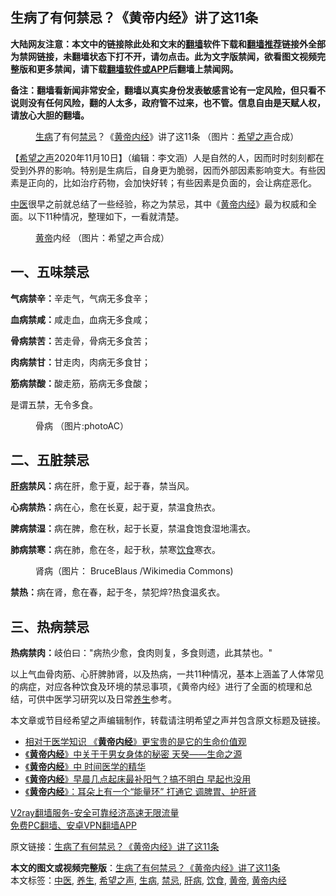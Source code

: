  <h2>生病了有何禁忌？《黄帝内经》讲了这11条</h2> <p class="notice"><b>大陆网友注意：本文中的链接除此处和文末的<a href="https://github.com/bannedbook/fanqiang" >翻墙</a>软件下载和<a href="https://github.com/killgcd/justmysocks/blob/master/README.md">翻墙推荐</a>链接外全部为禁网链接，未翻墙状态下打不开，请勿点击。此为文字版禁闻，欲看图文视频完整版和更多禁闻，请下载<a href="https://github.com/bannedbook/fanqiang">翻墙软件或APP</a>后翻墙上禁闻网。</p><p>备注：翻墙看新闻非常安全，翻墙以真实身份发表敏感言论有一定风险，但只看不说则没有任何风险，翻的人太多，政府管不过来，也不管。信息自由是天赋人权，请放心大胆的翻墙。</b></p>  <div class="entry"> <figure><figcaption><a href="https://www.bannedbook.org/bnews/tag/%E7%94%9F%E7%97%85/" class="st_tag internal_tag" rel="tag" title="标签 生病 下的日志">生病</a>了有何<a href="https://www.bannedbook.org/bnews/tag/%E7%A6%81%E5%BF%8C/" class="st_tag internal_tag" rel="tag" title="标签 禁忌 下的日志">禁忌</a>？《<a href="https://www.bannedbook.org/bnews/tag/%E9%BB%84%E5%B8%9D%E5%86%85%E7%BB%8F/" class="st_tag internal_tag" rel="tag" title="标签 黄帝内经 下的日志">黄帝内经</a>》讲了这11条  （图片：<a href="https://www.bannedbook.org/bnews/tag/%e5%b8%8c%e6%9c%9b%e4%b9%8b%e5%a3%b0/" class="st_tag internal_tag" rel="tag" title="标签 希望之声 下的日志">希望之声</a>合成）</figcaption></figure> <p>【<span class='wp_keywordlink_affiliate'><a href="https://www.soundofhope.org" title="希望之声" target="_blank">希望之声</a></span>2020年11月10日】（编辑：李文涵）人是自然的人，因而时时刻刻都在受到外界的影响。特别是生病后，自身更为脆弱，因而外部因素影响变大。有些因素是正向的，比如治疗药物，会加快好转；有些因素是负面的，会让病症恶化。</p> <p><a href="https://www.bannedbook.org/bnews/tag/%e4%b8%ad%e5%8c%bb/" class="st_tag internal_tag" rel="tag" title="标签 中医 下的日志">中医</a>很早之前就总结了一些经验，称之为禁忌，其中《<span class='wp_keywordlink'><a href="https://www.bannedbook.org/forum24/topic3903.html" title="《黄帝内经》" target="_blank">黄帝内经</a></span>》最为权威和全面。以下11种情况，整理如下，一看就清楚。</p> <figure><figcaption><a href="https://www.bannedbook.org/bnews/tag/%E9%BB%84%E5%B8%9D/" class="st_tag internal_tag" rel="tag" title="标签 黄帝 下的日志">黄帝</a>内经 （图片：希望之声合成）</figcaption></figure> <h2><strong>一、五味禁忌</strong></h2> <p><strong>气病禁辛：</strong>辛走气，气病无多食辛；</p> <p><strong>血病禁咸：</strong>咸走血，血病无多食咸；</p> <p><strong>骨病禁苦：</strong>苦走骨，骨病无多食苦；</p>  <p><strong>肉病禁甘：</strong>甘走肉，肉病无多食甘；</p> <p><strong>筋病禁酸：</strong>酸走筋，筋病无多食酸；</p> <p>是谓五禁，无令多食。</p> <figure><figcaption>骨病   （图片:photoAC）</figcaption></figure> <h2><strong>二、五脏禁忌</strong></h2> <p><strong><a href="https://www.bannedbook.org/bnews/tag/%E8%82%9D%E7%97%85/" class="st_tag internal_tag" rel="tag" title="标签 肝病 下的日志">肝病</a>禁风：</strong>病在肝，愈于夏，起于春，禁当风。</p> <p><strong>心病禁热：</strong>病在心，愈在长夏，起于夏，禁温食热衣。</p>  <p><strong>脾病禁湿：</strong>病在脾，愈在秋，起于长夏，禁温食饱食湿地濡衣。</p> <p><strong>肺病禁寒：</strong>病在肺，愈在冬，起于秋，禁寒<a href="https://www.bannedbook.org/bnews/tag/%e9%a5%ae%e9%a3%9f/" class="st_tag internal_tag" rel="tag" title="标签 饮食 下的日志">饮食</a>寒衣。</p> <figure><figcaption>肾病（图片： BruceBlaus /Wikimedia Commons)</figcaption></figure> <p><strong>禁热：</strong>病在肾，愈在春，起于冬，禁犯焠?热食温炙衣。</p> <h2><strong>三、热病禁忌</strong></h2> <p><strong>热病禁肉：</strong>岐伯曰：&quot;病热少愈，食肉则复，多食则遗，此其禁也。&quot;</p> <p>以上气血骨肉筋、心肝脾肺肾，以及热病，一共11种情况，基本上涵盖了人体常见的病症，对应各种饮食及环境的禁忌事项，《黄帝内经》进行了全面的梳理和总结，可供中医学习研究以及日常<a href="https://www.bannedbook.org/bnews/tag/%e5%85%bb%e7%94%9f/" class="st_tag internal_tag" rel="tag" title="标签 养生 下的日志">养生</a>参考。</p>  <p>本文章或节目经希望之声编辑制作，转载请注明希望之声并包含原文标题及链接。</p> <ul class='op-related-articles' title='相关阅读'> <li><a href='https://www.bannedbook.org/bnews/health/20200826/1385802.html' target='_blank'>相对于医学知识 《<b>黄帝内经</b>》更宝贵的是它的生命价值观</a></li> <li><a href='https://www.bannedbook.org/bnews/health/20200813/1379390.html' target='_blank'>《<b>黄帝内经</b>》中关于于男女身体的秘密 天癸——生命之源</a></li> <li><a href='https://www.bannedbook.org/bnews/lifebaike/20200729/1368469.html' target='_blank'>《<b>黄帝内经</b>》中 时间医学的精华</a></li> <li><a href='https://www.bannedbook.org/bnews/health/20200710/1358526.html' target='_blank'>《<b>黄帝内经</b>》早晨几点起床最补阳气？搞不明白 早起也没用</a></li> <li><a href='https://www.bannedbook.org/bnews/health/20200705/1355861.html' target='_blank'>《<b>黄帝内经</b>》：耳朵上有一个“能量环” 打通它 调脾胃、护肝肾</a></li> </ul> <p class="texttj"> <a href="https://www.bannedbook.org/forum23/topic22702.html" target="_blank">V2ray翻墙服务-安全可靠经济高速无限流量</a><br/> <a href="https://github.com/bannedbook/fanqiang/wiki/%E7%A6%81%E9%97%BB%E7%BD%91%E5%AE%89%E5%8D%93%E7%BF%BB%E5%A2%99%E6%96%B0%E9%97%BBAPP" target="_blank">免费PC翻墙、安卓VPN翻墙APP</a></p><p>原文链接：<a class="src_link"  href="https://www.soundofhope.org/post/390001" target="_blank">生病了有何禁忌？《黄帝内经》讲了这11条</a></p><a name='sharetosocial'></a>       <div><b>本文的图文或视频完整版</b>：<a href='https://www.bannedbook.org/bnews/comments/20201111/1429387.html'>生病了有何禁忌？《黄帝内经》讲了这11条</a></div>  </div><!--END ENTRY--> <div class="postfooter"> <div>本文标签：<a href="https://www.bannedbook.org/bnews/tag/%e4%b8%ad%e5%8c%bb/" rel="tag">中医</a>, <a href="https://www.bannedbook.org/bnews/tag/%e5%85%bb%e7%94%9f/" rel="tag">养生</a>, <a href="https://www.bannedbook.org/bnews/tag/%e5%b8%8c%e6%9c%9b%e4%b9%8b%e5%a3%b0/" rel="tag">希望之声</a>, <a href="https://www.bannedbook.org/bnews/tag/%E7%94%9F%E7%97%85/" rel="tag">生病</a>, <a href="https://www.bannedbook.org/bnews/tag/%E7%A6%81%E5%BF%8C/" rel="tag">禁忌</a>, <a href="https://www.bannedbook.org/bnews/tag/%E8%82%9D%E7%97%85/" rel="tag">肝病</a>, <a href="https://www.bannedbook.org/bnews/tag/%e9%a5%ae%e9%a3%9f/" rel="tag">饮食</a>, <a href="https://www.bannedbook.org/bnews/tag/%E9%BB%84%E5%B8%9D/" rel="tag">黄帝</a>, <a href="https://www.bannedbook.org/bnews/tag/%E9%BB%84%E5%B8%9D%E5%86%85%E7%BB%8F/" rel="tag">黄帝内经</a></div>  </div><!--END POSTFOOTER--> 